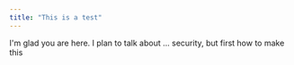 ```yaml
---
title: "This is a test"
---
```


I'm glad you are here. I plan to talk about ... security, but first how to make this

